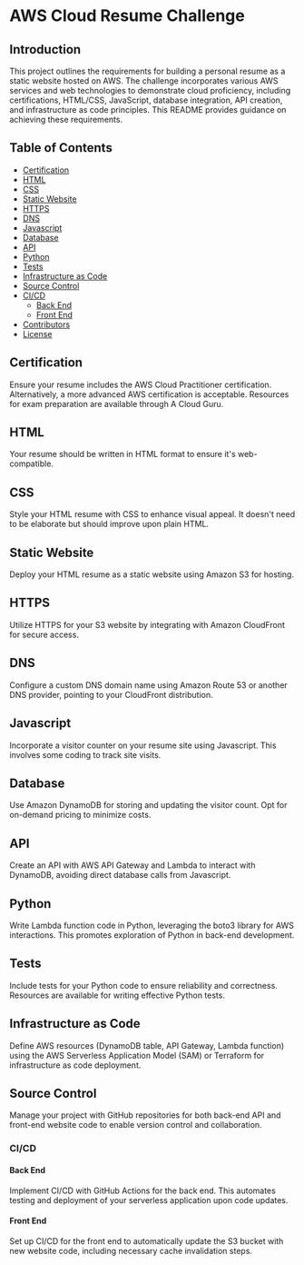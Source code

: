 # AWS Cloud Resume Challenge

## Introduction

This project outlines the requirements for building a personal resume as a static website hosted on AWS. The challenge incorporates various AWS services and web technologies to demonstrate cloud proficiency, including certifications, HTML/CSS, JavaScript, database integration, API creation, and infrastructure as code principles. This README provides guidance on achieving these requirements.

## Table of Contents

- [Certification](#certification)
- [HTML](#html)
- [CSS](#css)
- [Static Website](#static-website)
- [HTTPS](#https)
- [DNS](#dns)
- [Javascript](#javascript)
- [Database](#database)
- [API](#api)
- [Python](#python)
- [Tests](#tests)
- [Infrastructure as Code](#infrastructure-as-code)
- [Source Control](#source-control)
- [CI/CD](#cicd)
  - [Back End](#back-end)
  - [Front End](#front-end)
- [Contributors](#contributors)
- [License](#license)

## Certification

Ensure your resume includes the AWS Cloud Practitioner certification. Alternatively, a more advanced AWS certification is acceptable. Resources for exam preparation are available through A Cloud Guru.

## HTML

Your resume should be written in HTML format to ensure it's web-compatible.

## CSS

Style your HTML resume with CSS to enhance visual appeal. It doesn't need to be elaborate but should improve upon plain HTML.

## Static Website

Deploy your HTML resume as a static website using Amazon S3 for hosting.

## HTTPS

Utilize HTTPS for your S3 website by integrating with Amazon CloudFront for secure access.

## DNS

Configure a custom DNS domain name using Amazon Route 53 or another DNS provider, pointing to your CloudFront distribution.

## Javascript

Incorporate a visitor counter on your resume site using Javascript. This involves some coding to track site visits.

## Database

Use Amazon DynamoDB for storing and updating the visitor count. Opt for on-demand pricing to minimize costs.

## API

Create an API with AWS API Gateway and Lambda to interact with DynamoDB, avoiding direct database calls from Javascript.

## Python

Write Lambda function code in Python, leveraging the boto3 library for AWS interactions. This promotes exploration of Python in back-end development.

## Tests

Include tests for your Python code to ensure reliability and correctness. Resources are available for writing effective Python tests.

## Infrastructure as Code

Define AWS resources (DynamoDB table, API Gateway, Lambda function) using the AWS Serverless Application Model (SAM) or Terraform for infrastructure as code deployment.

## Source Control

Manage your project with GitHub repositories for both back-end API and front-end website code to enable version control and collaboration.

### CI/CD

#### Back End

Implement CI/CD with GitHub Actions for the back end. This automates testing and deployment of your serverless application upon code updates.

#### Front End

Set up CI/CD for the front end to automatically update the S3 bucket with new website code, including necessary cache invalidation steps.
